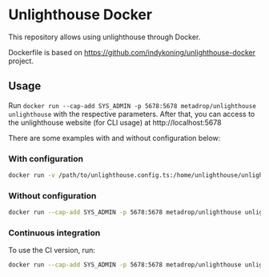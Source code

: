 # Unlighthouse Docker

This repository allows using unlighthouse through Docker.

Dockerfile is based on https://github.com/indykoning/unlighthouse-docker project.

## Usage

Run `docker run --cap-add SYS_ADMIN -p 5678:5678 metadrop/unlighthouse unlighthouse` with the respective parameters. After that, you can access
to the unlighthouse website (for CLI usage) at http://localhost:5678

There are some examples with and without configuration below:

### With configuration

```bash
docker run -v /path/to/unlighthouse.config.ts:/home/unlighthouse/unlighthouse.config.ts --cap-add SYS_ADMIN -p 5678:5678 metadrop/unlighthouse unlighthouse
```


### Without configuration

```bash
docker run --cap-add SYS_ADMIN -p 5678:5678 metadrop/unlighthouse unlighthouse --site example.com
```

### Continuous integration

To use the CI version, run:

```bash
docker run --cap-add SYS_ADMIN -p 5678:5678 metadrop/unlighthouse unlighthouse-ci --site example.com
```
